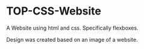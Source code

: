 # TOP-CSS-Website
A Website using html and css. Specifically flexboxes.

Design was created based on an image of a website.
